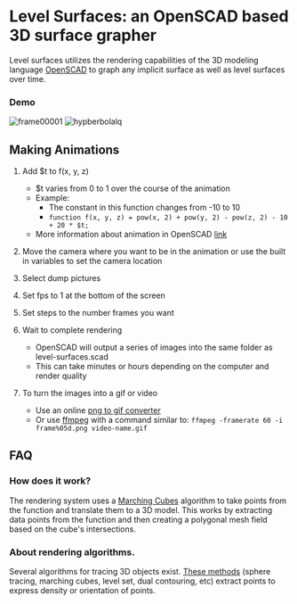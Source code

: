 # Level Surfaces: an OpenSCAD based 3D surface grapher

Level surfaces utilizes the rendering capabilities of the 3D modeling language [OpenSCAD](https://www.openscad.org/) to graph any implicit surface as well as level surfaces over time.

### Demo
![frame00001](https://user-images.githubusercontent.com/31556469/67651733-86987c80-f8ff-11e9-9bec-b753b0f5782d.png)
![hypberbolalq](https://user-images.githubusercontent.com/31556469/67654150-d2502380-f909-11e9-86e8-9986d2392e27.gif)

## Making Animations

1. Add $t to f(x, y, z)
    * $t varies from 0 to 1 over the course of the animation
    * Example:
      * The constant in this function changes from -10 to 10
      * `function f(x, y, z) = pow(x, 2) + pow(y, 2) - pow(z, 2) - 10 + 20 * $t;`
    * More information about animation in OpenSCAD [link](https://blog.prusaprinters.org/how-to-animate-models-in-openscad/)

2. Move the camera where you want to be in the animation or use the built in variables to set the camera location
3. Select dump pictures
3. Set fps to 1 at the bottom of the screen
4. Set steps to the number frames you want
5. Wait to complete rendering
    * OpenSCAD will output a series of images into the same folder as level-surfaces.scad
    * This can take minutes or hours depending on the computer and render quality
6. To turn the images into a gif or video
    * Use an online [png to gif converter](https://ezgif.com/apng-to-gif)
    * Or use [ffmpeg](https://www.ffmpeg.org/) with a command similar to: `ffmpeg -framerate 60 -i frame%05d.png video-name.gif`



## FAQ


### How does it work?

The rendering system uses a  [Marching Cubes](https://en.wikipedia.org/wiki/Marching_cubes) algorithm to take points from the function and translate them to a 3D model. This works by extracting data points from the function and then creating a polygonal mesh field based on the cube's intersections.


### About rendering algorithms.

Several algorithms for tracing 3D objects exist. [These methods](https://en.wikipedia.org/wiki/Isosurface) (sphere tracing, marching cubes, level set, dual contouring, etc) extract points to express density or orientation of points.
